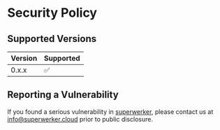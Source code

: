 # Security Policy

## Supported Versions

| Version | Supported          |
| ------- | ------------------ |
| 0.x.x   | :white_check_mark: |

## Reporting a Vulnerability

If you found a serious vulnerability in [superwerker](https://github.com/superwerker/superwerker), please contact us at [info@superwerker.cloud](mailto:info@superwerker.cloud) prior to public disclosure.